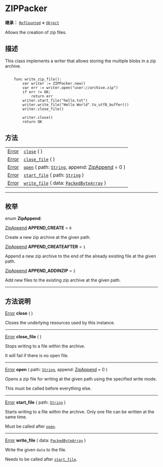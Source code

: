 <!-- ⚠ 请勿编辑本文件 ⚠ -->
<!-- 本文档使用脚本从 WeDot 引擎源码仓库生成。 -->
<!-- 生成脚本：https://github.com/WeDot-Engine/WeDot/tree/master/doc/tools/make_md.py； -->
<!-- 原文件：https://github.com/WeDot-Engine/WeDot/tree/master/modules/zip/doc_classes/ZIPPacker.xml。 -->

<div id="_class_zippacker"></div>

# ZIPPacker

**继承：** [`RefCounted`](class_refcounted.md) **<** [`Object`](class_object.md)

Allows the creation of zip files.

## 描述

This class implements a writer that allows storing the multiple blobs in a zip archive.

```

    func write_zip_file():
        var writer := ZIPPacker.new()
        var err := writer.open("user://archive.zip")
        if err != OK:
            return err
        writer.start_file("hello.txt")
        writer.write_file("Hello World".to_utf8_buffer())
        writer.close_file()
    
        writer.close()
        return OK
```



## 方法

|||
|:-:|:--|
| [Error](#enum_@globalscope_error) | [`close`](class_zippacker.md#class_zippacker_method_close) ( )                                                                                     |
| [Error](#enum_@globalscope_error) | [`close_file`](class_zippacker.md#class_zippacker_method_close_file) ( )                                                                           |
| [Error](#enum_@globalscope_error) | [`open`](class_zippacker.md#class_zippacker_method_open) ( path: [`String`](class_string.md), append: [ZipAppend](#enum_zippacker_zipappend) = 0 ) |
| [Error](#enum_@globalscope_error) | [`start_file`](class_zippacker.md#class_zippacker_method_start_file) ( path: [`String`](class_string.md) )                                         |
| [Error](#enum_@globalscope_error) | [`write_file`](class_zippacker.md#class_zippacker_method_write_file) ( data: [`PackedByteArray`](class_packedbytearray.md) )                       |

<!-- rst-class:: classref-section-separator -->

---

## 枚举

<div id="_class_enum_zippacker_zipappend"></div>

enum **ZipAppend**: <div id="enum_zippacker_zipappend"></div>

<div id="_class_zippacker_constant_append_create"></div>

[ZipAppend](#enum_zippacker_zipappend) **APPEND_CREATE** = ``0``

Create a new zip archive at the given path.

<div id="_class_zippacker_constant_append_createafter"></div>

[ZipAppend](#enum_zippacker_zipappend) **APPEND_CREATEAFTER** = ``1``

Append a new zip archive to the end of the already existing file at the given path.

<div id="_class_zippacker_constant_append_addinzip"></div>

[ZipAppend](#enum_zippacker_zipappend) **APPEND_ADDINZIP** = ``2``

Add new files to the existing zip archive at the given path.

<!-- rst-class:: classref-section-separator -->

---

## 方法说明

<div id="_class_zippacker_method_close"></div>

[Error](#enum_@globalscope_error) **close** ( )<div id="class_zippacker_method_close"></div>

Closes the underlying resources used by this instance.

<!-- rst-class:: classref-item-separator -->

---

<div id="_class_zippacker_method_close_file"></div>

[Error](#enum_@globalscope_error) **close_file** ( )<div id="class_zippacker_method_close_file"></div>

Stops writing to a file within the archive.

It will fail if there is no open file.

<!-- rst-class:: classref-item-separator -->

---

<div id="_class_zippacker_method_open"></div>

[Error](#enum_@globalscope_error) **open** ( path: [`String`](class_string.md), append: [ZipAppend](#enum_zippacker_zipappend) = 0 )<div id="class_zippacker_method_open"></div>

Opens a zip file for writing at the given path using the specified write mode.

This must be called before everything else.

<!-- rst-class:: classref-item-separator -->

---

<div id="_class_zippacker_method_start_file"></div>

[Error](#enum_@globalscope_error) **start_file** ( path: [`String`](class_string.md) )<div id="class_zippacker_method_start_file"></div>

Starts writing to a file within the archive. Only one file can be written at the same time.

Must be called after [`open`](class_zippacker.md#class_zippacker_method_open).

<!-- rst-class:: classref-item-separator -->

---

<div id="_class_zippacker_method_write_file"></div>

[Error](#enum_@globalscope_error) **write_file** ( data: [`PackedByteArray`](class_packedbytearray.md) )<div id="class_zippacker_method_write_file"></div>

Write the given `data` to the file.

Needs to be called after [`start_file`](class_zippacker.md#class_zippacker_method_start_file).

[^virtual]: 本方法通常需要用户覆盖才能生效。
[^const]: 本方法无副作用，不会修改该实例的任何成员变量。
[^vararg]: 本方法除了能接受在此处描述的参数外，还能够继续接受任意数量的参数。
[^constructor]: 本方法用于构造某个类型。
[^static]: 调用本方法无需实例，可直接使用类名进行调用。
[^operator]: 本方法描述的是使用本类型作为左操作数的有效运算符。
[^bitfield]: 这个值是由下列位标志构成位掩码的整数。
[^void]: 无返回值。
